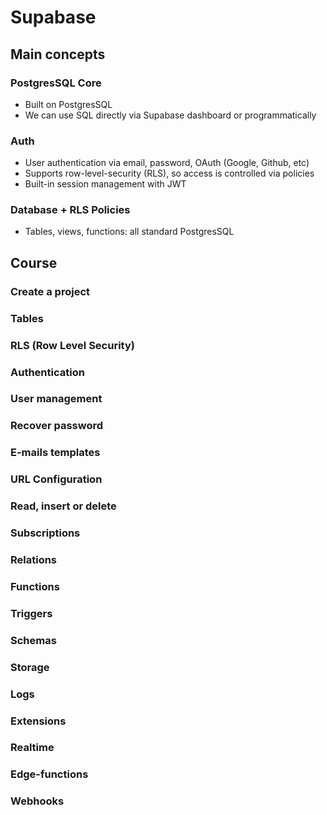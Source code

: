 # Supabase

## Main concepts

### PostgresSQL Core

- Built on PostgresSQL
- We can use SQL directly via Supabase dashboard or programmatically

### Auth

- User authentication via email, password, OAuth (Google, Github, etc)
- Supports row-level-security (RLS), so access is controlled via policies
- Built-in session management with JWT

### Database + RLS Policies

- Tables, views, functions: all standard PostgresSQL

## Course

### Create a project

### Tables

### RLS (Row Level Security)

### Authentication

### User management

### Recover password

### E-mails templates

### URL Configuration

### Read, insert or delete

### Subscriptions

### Relations

### Functions

### Triggers

### Schemas

### Storage

### Logs

### Extensions

### Realtime

### Edge-functions

### Webhooks
